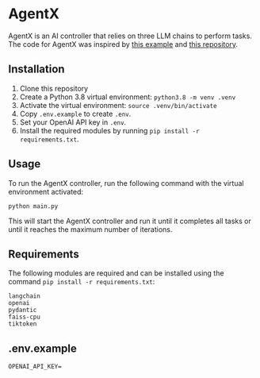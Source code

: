 # AgentX

AgentX is an AI controller that relies on three LLM chains to perform tasks. The code for AgentX was inspired by [this example](https://python.langchain.com/en/latest/use_cases/agents/baby_agi.html) and [this repository](https://github.com/yoheinakajima/babyagi/tree/main).

## Installation

1. Clone this repository
2. Create a Python 3.8 virtual environment: `python3.8 -m venv .venv`
3. Activate the virtual environment: `source .venv/bin/activate`
4. Copy `.env.example` to create `.env`.
5. Set your OpenAI API key in `.env`.
6. Install the required modules by running `pip install -r requirements.txt`.

## Usage

To run the AgentX controller, run the following command with the virtual environment activated:

```
python main.py
```

This will start the AgentX controller and run it until it completes all tasks or until it reaches the maximum number of iterations.

## Requirements

The following modules are required and can be installed using the command `pip install -r requirements.txt`:

```
langchain
openai
pydantic
faiss-cpu
tiktoken
```

## .env.example

```
OPENAI_API_KEY=
```